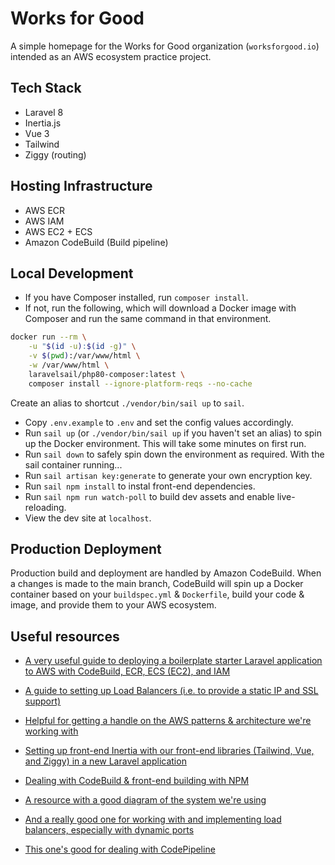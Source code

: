 # Works for Good
A simple homepage for the Works for Good organization (`worksforgood.io`) intended as an AWS ecosystem practice project. 

## Tech Stack
- Laravel 8
- Inertia.js
- Vue 3
- Tailwind
- Ziggy (routing)

## Hosting Infrastructure
- AWS ECR
- AWS IAM
- AWS EC2 + ECS
- Amazon CodeBuild (Build pipeline)

## Local Development

* If you have Composer installed, run `composer install`.
* If not, run the following, which will download a Docker image with Composer and run the same command in that environment.

```sh
docker run --rm \
    -u "$(id -u):$(id -g)" \
    -v $(pwd):/var/www/html \
    -w /var/www/html \
    laravelsail/php80-composer:latest \
    composer install --ignore-platform-reqs --no-cache
```

Create an alias to shortcut `./vendor/bin/sail up` to `sail`. 

* Copy `.env.example` to `.env` and set the config values accordingly.
* Run `sail up` (or `./vendor/bin/sail up` if you haven't set an alias) to spin up the Docker environment. This will take some minutes on first run.
* Run `sail down` to safely spin down the environment as required.
With the sail container running...
* Run `sail artisan key:generate` to generate your own encryption key.
* Run `sail npm install` to instal front-end dependencies.
* Run `sail npm run watch-poll` to build dev assets and enable live-reloading. 
* View the dev site at `localhost`.

## Production Deployment

Production build and deployment are handled by Amazon CodeBuild. When a changes is made to the main branch, CodeBuild will spin up a Docker container based on your `buildspec.yml` & `Dockerfile`, build your code & image, and provide them to your AWS ecosystem. 


## Useful resources

- [A very useful guide to deploying a boilerplate starter Laravel application to AWS with CodeBuild, ECR, ECS (EC2), and IAM](https://gbengaoni.com/blog/Deploy-a-Docker-ized-Laravel-Application-to-AWS-ECS-with-CodeBuild-4b0e388f4f53)

- [A guide to setting up Load Balancers (i.e. to provide a static IP and SSL support)](https://www.youtube.com/watch?v=o7s-eigrMAI)

- [Helpful for getting a handle on the AWS patterns & architecture we're working with](https://serverlessfirst.com/deploy-high-availability-web-app-to-aws-ecs/)

- [Setting up front-end Inertia with our front-end libraries (Tailwind, Vue, and Ziggy) in a new Laravel application](https://dev.to/geowrgetudor/setting-up-laravel-with-inertiajs-vuejs-tailwind-css-21pc)

- [Dealing with CodeBuild & front-end building with NPM](https://towardsaws.com/deploy-your-front-end-application-to-amazon-s3-using-codebuild-and-codepipeline-25c64572ffc6)

- [A resource with a good diagram of the system we're using](https://stackoverflow.com/questions/44403982/aws-load-balancer-ec2-health-check-request-timed-out-failure)

- [And a really good one for working with and implementing load balancers, especially with dynamic ports](https://www.youtube.com/watch?v=CRp354oWUJA)

- [This one's good for dealing with CodePipeline](https://medium.com/thelorry-product-tech-data/end-to-end-cd-pipeline-amazon-ecs-deployment-using-aws-codepipeline-332b19ca2a9)

<!-- 
### DEPRECATED local development setup

This simple Docker dev workflow has been replaced with Laravel Sail. 

Build the image initially and after every change you make to the Dockerfile

```
docker build -t works-for-good .
```

Run the following to serve the site locally at http://localhost:8001/
```
docker run -it -p 8001:80 works-for-good
```
 -->
